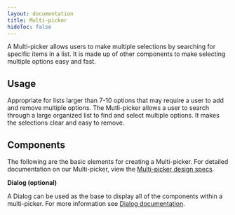 ```yaml
---
layout: documentation
title: Multi-picker
hideToc: false
---
```

<!--StartFragment-->

A Multi-picker allows users to make multiple selections by searching for specific items in a list. It is made up of other components to make selecting multiple options easy and fast.



## Usage

Appropriate for lists larger than 7-10 options that may require a user to add and remove multiple options. The Mutli-picker allows a user to search through a large organized list to find and select multiple options. It makes the selections clear and easy to remove.



## Components

The following are the basic elements for creating a Multi-picker. For detailed documentation on our Multi-picker, view the [Multi-picker design specs](https://xd.adobe.com/view/5de56467-92d7-4c5c-8514-3bea26b21b1b-08b6/grid).



**Dialog (optional)**

A Dialog can be used as the base to display all of the components within a multi-picker. For more information see [Dialog documentation](https://zui.zywave.com/components/dialogs/).



<!--EndFragment-->